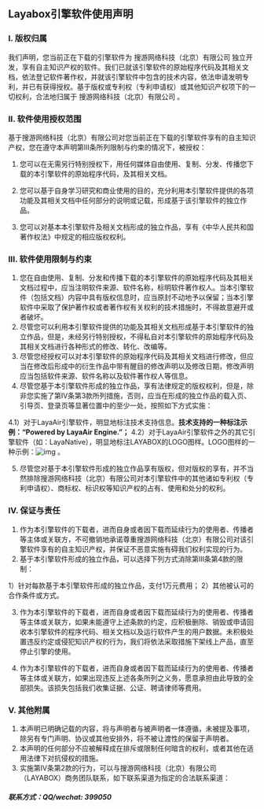 ## Layabox引擎软件使用声明

### I. 版权归属

我们声明，您当前正在下载的引擎软件为  搜游网络科技（北京）有限公司  独立开发，享有自主知识产权的软件。我们已就该引擎软件的原始程序代码及其相关文档，依法登记软件著作权，并就该引擎软件中包含的技术内容，依法申请发明专利，并已有获得授权。基于版权或专利权（专利申请权）或其他知识产权项下的一切权利，合法地归属于  搜游网络科技（北京）有限公司  。



### II. 软件使用授权范围

基于搜游网络科技（北京）有限公司对您当前正在下载的引擎软件享有的自主知识产权，您在遵守本声明第III条所列限制与约束的情况下，被授权：

1. 您可以在无需另行特别授权下，用任何媒体自由使用、复制、分发、传播您下载的本引擎软件的原始程序代码，及其相关文档。

2. 您可以基于自身学习研究和商业使用的目的，充分利用本引擎软件提供的各项功能及其相关文档中任何部分的说明或记载，形成基于该引擎软件的独立作品。

3. 您可以对基本本引擎软件及相关文档形成的独立作品，享有《中华人民共和国著作权法》中规定的相应版权权利。

   

### III. 软件使用限制与约束
1. 您在自由使用、复制、分发和传播下载的本引擎软件的原始程序代码及其相关文档过程中，应当注明软件来源、软件名称，标明软件著作权人。当本引擎软件（包括文档）内容中具有版权信息时，应当原封不动地予以保留；当本引擎软件中采取了保护著作权或者著作权有关权利的技术措施时，不得故意避开或者破坏。
2. 尽管您可以利用本引擎软件提供的功能及其相关文档形成基于本引擎软件的独立作品，但是，未经另行特别授权，不得私自对本引擎软件的原始程序代码及其相关文档进行各种形式的修改、转化、改编等。
3. 尽管您经授权可以对本引擎软件的原始程序代码及其相关文档进行修改，但应当在修改后形成中的衍生作品中带有醒目的修改声明以及修改日期，修改声明应当包括软件来源、软件名称以及软件著作权人等信息。
4. 尽管您基于本引擎软件形成的独立作品，享有法律规定的版权权利，但是，除非您实施了第IV条第3款所列措施，否则，应当在形成的独立作品的载入页、引导页、登录页等显著位置中的至少一处，按照如下方式实施：

4.1）对于LayaAir引擎软件，明显地标注技术支持信息。**技术支持的一种标注示例：“Powered by LayaAir Engine.”；**
4.2）对于LayaAir引擎软件之外的其它引擎软件（如：LayaNative），明显地标注LAYABOX的LOGO图样。LOGO图样的一种示例：![img](https://www.layabox.com/statement/img/logo.png) 。

5. 尽管您对基于本引擎软件形成的独立作品享有版权，但对版权的享有，并不当然排除搜游网络科技（北京）有限公司对本引擎软件中的其他诸如专利权（专利申请权）、商标权、标识权等知识产权的占有、使用和处分的权利。

   

### IV. 保证与责任
1. 作为本引擎软件的下载者，进而自身或者因下载而延续行为的使用者、传播者等主体或关联方，不可撤销地承诺尊重搜游网络科技（北京）有限公司对该引擎软件享有的自主知识产权，并保证不恶意实施有碍我们权利实现的行为。
2. 基于本引擎软件形成的独立作品，可以选择下列方式消除第III条第4款的限制：

1）针对每款基于本引擎软件形成的独立作品，支付1万元费用；
2）其他被认可的合作条件或方式。

3. 作为本引擎软件的下载者，进而自身或者因下载而延续行为的使用者、传播者等主体或关联方，如果未能遵守上述条款的约定，应积极删除、销毁或申请回收本引擎软件的程序代码、相关文档以及运行软件产生的用户数据。未积极处置违反约定或侵犯知识产权的行为，我们将依法采取措施下架线上产品，直至停止引擎的使用。

4. 作为本引擎软件的下载者，进而自身或者因下载而延续行为的使用者、传播者等主体或关联方，如果出现违反上述各条所列之义务，愿意承担由此导致的全部损失。该损失包括我们收集证据、公证、聘请律师等费用。

   

### V. 其他附属
1. 本声明已明确记载的内容，将与声明者与被声明者一体遵循，未被提及事项，除另有专门声明、协议或其他安排外，将不被让渡性的保留于声明者。
2. 本声明的任何部分不应被解释成在排斥或限制任何暗含的权利，或者其他在适用法律下对抗侵权的措施。
3. 实施第IV条第2款的行为，可以与搜游网络科技（北京）有限公司（LAYABOX）商务团队联系，如下联系渠道为指定的合法联系渠道：

##### 联系方式：QQ/wechat: 399050
